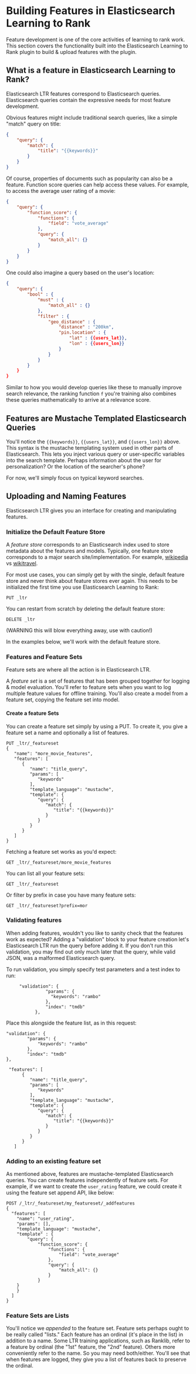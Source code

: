 
# Building Features in Elasticsearch Learning to Rank

Feature development is one of the core activities of learning to rank work. This section covers the functionality built into the Elasticsearch Learning to Rank plugin to build & upload features with the plugin.

## What is a feature in Elasticsearch Learning to Rank?

Elasticsearch LTR features correspond to Elasticsearch queries. Elasticsearch queries contain the expressive needs for most feature development. 

Obvious features might include traditional search queries, like a simple "match" query on title:

```json
{
    "query": {
        "match": {
            "title": "{{keywords}}"
        }
    }
}
```

Of course, properties of documents such as popularity can also be a feature. Function score queries can help access these values. For example, to access the average user rating of a movie:

```json
{
    "query": {
        "function_score": {
            "functions": {
                "field": "vote_average"
            },
            "query": {
                "match_all": {}
            }
        }
    }
}
```

One could also imagine a query based on the user's location:

```json
{
    "query": {
        "bool" : {
            "must" : {
                "match_all" : {}
            },
            "filter" : {
                "geo_distance" : {
                    "distance" : "200km",
                    "pin.location" : {
                        "lat" : {{users_lat}},
                        "lon" : {{users_lon}}
                    }
                }
            }
        }
    }
}
```

Similar to how you would develop queries like these to manually improve search relevance, the ranking function `f` you're training also combines these queries mathematically to arrive at a relevance score. 

## Features are Mustache Templated Elasticsearch Queries

You'll notice the `{{keywords}}`, `{{users_lat}}`, and `{{users_lon}}` above. This syntax is the mustache templating system used in other parts of Elasticsearch. This lets you inject various query or user-specific variables into the search template. Perhaps information about the user for personalization? Or the location of the searcher's phone? 

For now, we'll simply focus on typical keyword searches.

## Uploading and Naming Features

Elasticsearch LTR gives you an interface for creating and manipulating features.

### Initialize the Default Feature Store

A *feature store* corresponds to an Elasticsearch index used to store metadata about the features and models. Typically, one feature store corresponds to a major search site/implementation. For example, [wikipedia](http://wikipedia.org) vs [wikitravel](http://wikitravel.org).

For most use cases, you can simply get by with the single, default feature store and never think about feature stores ever again. This needs to be initialized the first time you use Elasticsearch Learning to Rank:

```
PUT _ltr
```

You can restart from scratch by deleting the default feature store:

```
DELETE _ltr
```
(WARNING this will blow everything away, use with caution!)

In the examples below, we'll work with the default feature store.

### Features and Feature Sets

Feature sets are where all the action is in Elasticsearch LTR. 

A *feature set* is a set of features that has been grouped together for logging & model evaluation. You'll refer to feature sets when you want to log multiple feature values for offline training. You'll also create a model from a feature set, copying the feature set into model.


#### Create a feature Sets 

You can create a feature set simply by using a PUT. To create it, you give a feature set a name and optionally a list of features.

```
PUT _ltr/_featureset
{
   "name": "more_movie_features",
   "features": [
      {
         "name": "title_query",
         "params": [
            "keywords"
         ],
         "template_language": "mustache",
         "template": {
            "query": {
               "match": {
                  "title": "{{keywords}}"
               }
            }
         }
      }
   ]
}
```

Fetching a feature set works as you'd expect:

```
GET _ltr/_featureset/more_movie_features
```

You can list all your feature sets:

```
GET _ltr/_featureset
```

Or filter by prefix in case you have many feature sets:

```
GET _ltr/_featureset?prefix=mor
```

### Validating features

When adding features, wouldn't you like to sanity check that the features work as expected? Adding a "validation" block to your feature creation let's Elasticsearch LTR run the query before adding it. If you don't run this validation, you may find out only much later that the query, while valid JSON, was a malformed Elasticsearch query.

To run validation, you simply specify test parameters and a test index to run: 

```
     "validation": {
               "params": {
                 "keywords": "rambo"
               },
               "index": "tmdb"
           },
```

Place this alongside the feature list, as in this request:

```
"validation": {
        "params": {
            "keywords": "rambo"
        },
        "index": "tmdb"
},

 "features": [
      {
         "name": "title_query",
         "params": [
            "keywords"
         ],
         "template_language": "mustache",
         "template": {
            "query": {
               "match": {
                  "title": "{{keywords}}"
               }
            }
         }
      }
   ]
```

### Adding to an existing feature set

As mentioned above, features are mustache-templated Elasticsearch queries. You can create features independently of feature sets. For example, if we want to create the `user_rating` feature, we could create it using the feature set append API, like below:


```
POST /_ltr/_featureset/my_featureset/_addfeatures
{
  "features": [
    "name": "user_rating",
    "params": [],
    "template_language": "mustache",
    "template" : {
        "query": {
            "function_score": {
                "functions": {
                    "field": "vote_average"
                },
                "query": {
                    "match_all": {}
                }
            }
    }
    }
  ]
}
```

### Feature Sets are Lists

You'll notice we *appended* to the feature set. Feature sets perhaps ought to be really called "lists." Each feature has an ordinal (it's place in the list) in addition to a name. Some LTR training applications, such as Ranklib, refer to a feature by ordinal (the "1st" feature, the "2nd" feature). Others more conveniently refer to the name. So you may need both/either. You'll see that when features are logged, they give you a list of features back to preserve the ordinal.